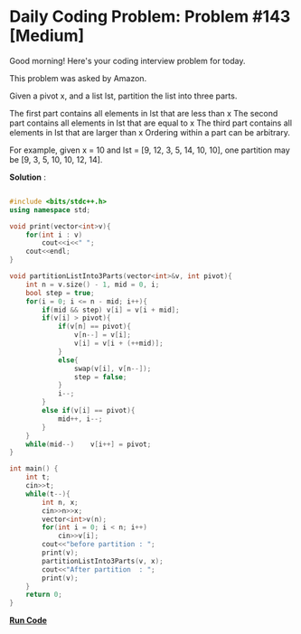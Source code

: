 # Daily Coding Problem: Problem #143 [Medium]

Good morning! Here's your coding interview problem for today.

This problem was asked by Amazon.

Given a pivot x, and a list lst, partition the list into three parts.

The first part contains all elements in lst that are less than x
The second part contains all elements in lst that are equal to x
The third part contains all elements in lst that are larger than x
Ordering within a part can be arbitrary.

For example, given x = 10 and lst = [9, 12, 3, 5, 14, 10, 10], one partition may be [9, 3, 5, 10, 10, 12, 14].

**Solution** :

```cpp

#include <bits/stdc++.h>
using namespace std;

void print(vector<int>v){
    for(int i : v)
        cout<<i<<" ";
    cout<<endl;
}

void partitionListInto3Parts(vector<int>&v, int pivot){
    int n = v.size() - 1, mid = 0, i;
    bool step = true;
    for(i = 0; i <= n - mid; i++){
        if(mid && step) v[i] = v[i + mid];
        if(v[i] > pivot){
            if(v[n] == pivot){
                v[n--] = v[i];
                v[i] = v[i + (++mid)];
            }
            else{
                swap(v[i], v[n--]);
                step = false;
            }
            i--;
        }
        else if(v[i] == pivot){
            mid++, i--;
        }
    }
    while(mid--)    v[i++] = pivot;
}

int main() {
    int t;
    cin>>t;
    while(t--){
        int n, x;
        cin>>n>>x;
        vector<int>v(n);
        for(int i = 0; i < n; i++)
            cin>>v[i];
        cout<<"before partition : ";
        print(v);
        partitionListInto3Parts(v, x);
        cout<<"After partition  : ";
        print(v);
    }
    return 0;
}

```

**[Run Code](https://ide.geeksforgeeks.org/9vvphEBE5R)**